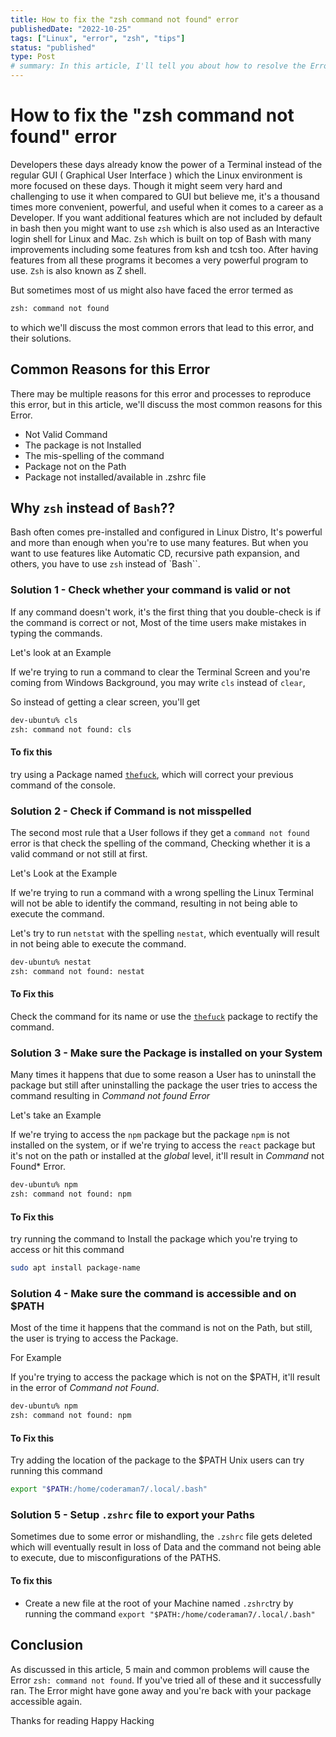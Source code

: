 ```yaml
---
title: How to fix the "zsh command not found" error
publishedDate: "2022-10-25"
tags: ["Linux", "error", "zsh", "tips"]
status: "published"
type: Post
# summary: In this article, I'll tell you about how to resolve the Error How to fix the "zsh command not found" error.
---
```


# How to fix the "zsh command not found" error

Developers these days already know the power of a Terminal instead of the regular GUI ( Graphical User Interface ) which the Linux environment is more focused on these days. Though it might seem very hard and challenging to use it when compared to GUI but believe me, it's a thousand times more convenient, powerful, and useful when it comes to a career as a Developer. If you want additional features which are not included by default in bash then you might want to use `zsh` which is also used as an Interactive login shell for Linux and Mac. `Zsh` which is built on top of Bash with many improvements including some features from ksh and tcsh too. After having features from all these programs it becomes a very powerful program to use. `Zsh` is also known as Z shell.

But sometimes most of us might also have faced the error termed as

```bash
zsh: command not found
```

to which we'll discuss the most common errors that lead to this error, and their solutions.

## Common Reasons for this Error

There may be multiple reasons for this error and processes to reproduce this error, but in this article, we'll discuss the most common reasons for this Error.

- Not Valid Command
- The package is not Installed
- The mis-spelling of the command
- Package not on the Path
- Package not installed/available in .zshrc file

## Why `zsh` instead of `Bash`??

Bash often comes pre-installed and configured in Linux Distro, It's powerful and more than enough when you're to use many features. But when you want to use features like Automatic CD, recursive path expansion, and others, you have to use `zsh` instead of `Bash``.

### Solution 1 - Check whether your command is valid or not

If any command doesn't work, it's the first thing that you double-check is if the command is correct or not, Most of the time users make mistakes in typing the commands.

Let's look at an Example

If we're trying to run a command to clear the Terminal Screen and you're coming from Windows Background, you may write `cls` instead of `clear`,

So instead of getting a clear screen, you'll get

```bash
dev-ubuntu% cls
zsh: command not found: cls
```

#### To fix this

try using a Package named [`thefuck`](https://github.com/nvbn/thefuck), which will correct your previous command of the console.

### Solution 2 - Check if Command is not misspelled

The second most rule that a User follows if they get a `command not found` error is that check the spelling of the command, Checking whether it is a valid command or not still at first.

Let's Look at the Example

If we're trying to run a command with a wrong spelling the Linux Terminal will not be able to identify the command, resulting in not being able to execute the command.

Let's try to run `netstat` with the spelling `nestat`, which eventually will result in not being able to execute the command.

```bash
dev-ubuntu% nestat
zsh: command not found: nestat
```

#### To Fix this

Check the command for its name or use the [`thefuck`](https://github.com/nvbn/thefuck) package to rectify the command.

### Solution 3 - Make sure the Package is installed on your System

Many times it happens that due to some reason a User has to uninstall the package but still after uninstalling the package the user tries to access the command resulting in _Command not found Error_

Let's take an Example

If we're trying to access the `npm` package but the package `npm` is not installed on the system, or if we're trying to access the `react` package but it's not on the path or installed at the _global_ level, it'll result in _Command_ not Found\* Error.

```bash
dev-ubuntu% npm
zsh: command not found: npm
```

#### To Fix this

try running the command to Install the package which you're trying to access or hit this command

```bash
sudo apt install package-name
```

### Solution 4 - Make sure the command is accessible and on $PATH

Most of the time it happens that the command is not on the Path, but still, the user is trying to access the Package.

For Example

If you're trying to access the package which is not on the $PATH, it'll result in the error of _Command not Found_.

```bash
dev-ubuntu% npm
zsh: command not found: npm
```

#### To Fix this

Try adding the location of the package to the $PATH
Unix users can try running this command

```bash
export "$PATH:/home/coderaman7/.local/.bash"
```

### Solution 5 - Setup `.zshrc` file to export your Paths

Sometimes due to some error or mishandling, the `.zshrc` file gets deleted which will eventually result in loss of Data and the command not being able to execute, due to misconfigurations of the PATHS.

#### To fix this

- Create a new file at the root of your Machine named `.zshrc`try by running the command `export "$PATH:/home/coderaman7/.local/.bash"`

## Conclusion

As discussed in this article, 5 main and common problems will cause the Error `zsh: command not found`. If you've tried all of these and it successfully ran. The Error might have gone away and you're back with your package accessible again.

Thanks for reading
Happy Hacking
